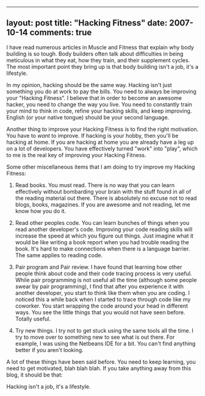
---
layout: post
title: "Hacking Fitness"
date: 2007-10-14
comments: true
---


I have read numerous articles in Muscle and Fitness that explain why body building is so tough.  Body builders often talk about difficulties in being meticulous in what they eat, how they train, and their supplement cycles.  The most important point they bring up is that body building isn't a job, it's a lifestyle.

In my opinion, hacking should be the same way.  Hacking isn't just something you do at work to pay the bills.  You need to always be improving your "Hacking Fitness".  I believe that in order to become an awesome hacker, you need to change the way you live.  You need to constantly train your mind to think in code, refine your hacking skills, and keep improving.  English (or your native tongue) should be your second language.

Another thing to improve your Hacking Fitness is to find the right motivation.  You have to _want_ to improve.  If hacking is your hobby, then you'll be hacking at home.  If you are hacking at home you are already have a leg up on a lot of developers.  You have effectively turned "work" into "play", which to me is the real key of improving your Hacking Fitness.

Some other miscellaneous items that I am doing to try improve my Hacking Fitness: 

1. Read books. You must read.  There is no way that you can learn effectively without bombarding your brain with the stuff found in all of the reading material out there.  There is absolutely no excuse not to read blogs, books, magazines.  If you are awesome and not reading, let me know how you do it. 

2. Read other peoples code.  You can learn bunches of things when you read another developer's code.  Improving your code reading skills will increase the speed at which you figure out things.  Just imagine what it would be like writing a book report when you had trouble reading the book.  It's hard to make connections when there is a language barrier.  The same applies to reading code. 

3. Pair program and Pair review.  I have found that learning how other people think about code and their code tracing process is very useful.  While pair programming is not useful all the time (although some people swear by pair programming), I find that after you experience it with another developer, you start to think like them when you are coding.  I noticed this a while back when I started to trace through code like my coworker.  You start wrapping the code around your head in different ways.  You see the little things that you would not have seen before.  Totally useful. 

4. Try new things.  I try not to get stuck using the same tools all the time.  I try to move over to something new to see what is out there.  For example, I was using the Netbeans IDE for a bit.  You can't find anything better if you aren't looking.

A lot of these things have been said before.  You need to keep learning, you need to get motivated, blah blah blah.  If you take anything away from this blog, it should be that:

Hacking isn't a job, it's a lifestyle.
